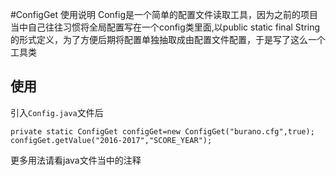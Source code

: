 #ConfigGet 使用说明
Config是一个简单的配置文件读取工具，因为之前的项目当中自己往往习惯将全局配置写在一个config类里面,以public static final String的形式定义，为了方便后期将配置单独抽取成由配置文件配置，于是写了这么一个工具类

## 使用
引入`Config.java`文件后

    private static ConfigGet configGet=new ConfigGet("burano.cfg",true);
    configGet.getValue("2016-2017","SCORE_YEAR");

更多用法请看java文件当中的注释